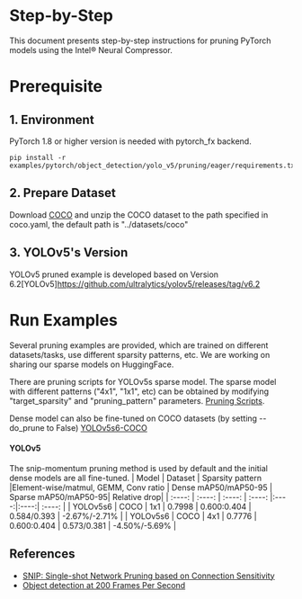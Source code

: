 Step-by-Step
============

This document presents step-by-step instructions for pruning PyTorch models using the Intel® Neural Compressor.

# Prerequisite

## 1. Environment

PyTorch 1.8 or higher version is needed with pytorch_fx backend.

```shell
pip install -r examples/pytorch/object_detection/yolo_v5/pruning/eager/requirements.txt
```

## 2. Prepare Dataset

Download [COCO](url=http://images.cocodataset.org/zips/) and unzip the COCO dataset to the path specified in coco.yaml, the default path is "../datasets/coco"

## 3. YOLOv5's Version

YOLOv5 pruned example is developed based on Version 6.2[YOLOv5]https://github.com/ultralytics/yolov5/releases/tag/v6.2

# Run Examples
Several pruning examples are provided, which are trained on different datasets/tasks, use different sparsity patterns, etc. We are working on sharing our sparse models on HuggingFace.

There are pruning scripts for YOLOv5s sparse model. The sparse model with different patterns ("4x1", "1x1", etc) can be obtained by modifying "target_sparsity" and "pruning_pattern" parameters. [Pruning Scripts](https://github.com/intel/neural-compressor/tree/master/examples/pytorch/object_detection/yolo_v5/pruning/eager/scripts/).

Dense model can also be fine-tuned on COCO datasets (by setting --do_prune to False) [YOLOv5s6-COCO](https://github.com/intel/neural-compressor/tree/master/examples/pytorch/object_detection/yolo_v5/pruning/eager/scripts/yolov5s6_dense_finetune.sh) 


#### YOLOv5
The snip-momentum pruning method is used by default and the initial dense models are all fine-tuned.
|  Model  | Dataset  |  Sparsity pattern |Element-wise/matmul, GEMM, Conv ratio | Dense mAP50/mAP50-95 | Sparse mAP50/mAP50-95| Relative drop|
|  :----:  | :----:  | :----: | :----: |:----:|:----:| :----: |
| YOLOv5s6 | COCO |  1x1  | 0.7998 | 0.600:0.404 | 0.584/0.393 | -2.67%/-2.71% |
| YOLOv5s6 | COCO |  4x1  | 0.7776 | 0.600:0.404 | 0.573/0.381 | -4.50%/-5.69% |


## References
* [SNIP: Single-shot Network Pruning based on Connection Sensitivity](https://arxiv.org/abs/1810.02340)
* [Object detection at 200 Frames Per Second](https://arxiv.org/pdf/1805.06361.pdf)

